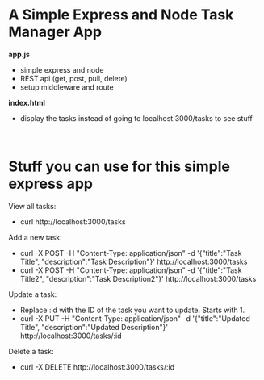 # A Simple Express and Node Task Manager App

**app.js**
- simple express and node
- REST api (get, post, pull, delete)
- setup middleware and route

**index.html**
- display the tasks instead of going to localhost:3000/tasks to see stuff

<br/>

# Stuff you can use for this simple express app

View all tasks:
- curl http://localhost:3000/tasks

Add a new task:
- curl -X POST -H "Content-Type: application/json" -d '{"title":"Task Title", "description":"Task Description"}' http://localhost:3000/tasks
- curl -X POST -H "Content-Type: application/json" -d '{"title":"Task Title2", "description":"Task Description2"}' http://localhost:3000/tasks

Update a task:
- Replace :id with the ID of the task you want to update. Starts with 1.
- curl -X PUT -H "Content-Type: application/json" -d '{"title":"Updated Title", "description":"Updated Description"}' http://localhost:3000/tasks/:id

Delete a task:
- curl -X DELETE http://localhost:3000/tasks/:id
